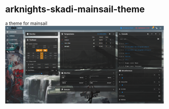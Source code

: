 # arknights-skadi-mainsail-theme
a theme for mainsail
![screenshot](https://github.com/C0derGeorge/arknights-skadi-mainsail-theme/blob/main/screenshot.PNG)
